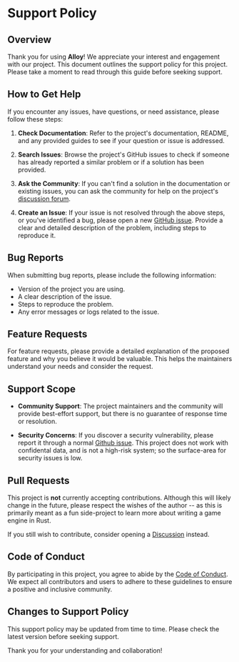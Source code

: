 # Support Policy

## Overview

Thank you for using **Alloy**!
We appreciate your interest and engagement with our project. This document
outlines the support policy for this project. Please take a moment to read
through this guide before seeking support.

## How to Get Help

If you encounter any issues, have questions, or need assistance, please follow
these steps:

1. **Check Documentation**: Refer to the project's documentation, README, and
   any provided guides to see if your question or issue is addressed.

2. **Search Issues**: Browse the project's GitHub issues to check if someone has
   already reported a similar problem or if a solution has been provided.

3. **Ask the Community**: If you can't find a solution in the documentation or
   existing issues, you can ask the community for help on the project's
   [discussion forum].

4. **Create an Issue**: If your issue is not resolved through the above steps,
   or you've identified a bug, please open a new [GitHub issue]. Provide a clear
   and detailed description of the problem, including steps to reproduce it.

[discussion forum]: https://github.com/bitwizeshift/alloy-rs/discussions
[Github issue]: https://github.com/bitwizeshift/alloy-rs/issues

## Bug Reports

When submitting bug reports, please include the following information:

* Version of the project you are using.
* A clear description of the issue.
* Steps to reproduce the problem.
* Any error messages or logs related to the issue.

## Feature Requests

For feature requests, please provide a detailed explanation of the proposed
feature and why you believe it would be valuable. This helps the maintainers
understand your needs and consider the request.

## Support Scope

* **Community Support**: The project maintainers and the community will provide
best-effort support, but there is no guarantee of response time or resolution.

* **Security Concerns**: If you discover a security vulnerability, please report
it through a normal [Github issue]. This project does not work with confidental
data, and is not a high-risk system; so the surface-area for security issues is
low.

## Pull Requests

This project is **not** currently accepting contributions.
Although this will likely change in the future, please respect the wishes of the
author -- as this is primarily meant as a fun side-project to learn more about
writing a game engine in Rust.

If you still wish to contribute, consider opening a [Discussion] instead.

[Discussion]: https://github.com/bitwizeshift/alloy-rs/discussions

## Code of Conduct

By participating in this project, you agree to abide by the
[Code of Conduct](CODE_OF_CONDUCT.md). We expect all contributors and users to
adhere to these guidelines to ensure a positive and inclusive community.

## Changes to Support Policy

This support policy may be updated from time to time. Please check the latest
version before seeking support.

Thank you for your understanding and collaboration!
